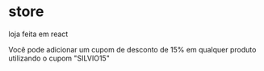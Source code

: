 # store
loja feita em react

Você pode adicionar um cupom de desconto de 15% em qualquer produto utilizando o cupom "SILVIO15"
